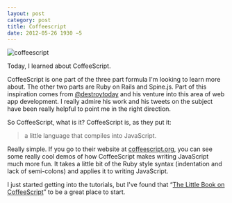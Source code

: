 ```yaml
---
layout: post
category: post
title: Coffeescript
date: 2012-05-26 1930 −5
---
```


![coffeescript](http://dregerkq.files.wordpress.com/2012/05/20120526-012316.jpg?w=640)

Today, I learned about CoffeeScript.

CoffeeScript is one part of the three part formula I'm looking to learn more about. The other two parts are Ruby on Rails and Spine.js. Part of this inspiration comes from [@destroytoday](http://twitter.com/destroytoday) and his venture into this area of web app development. I really admire his work and his tweets on the subject have been really helpful to point me in the right direction.

So CoffeeScript, what is it? CoffeeScript is, as they put it:

> a little language that compiles into JavaScript.

Really simple. If you go to their website at [coffeescript.org](http://coffeescript.org/), you can see some really cool demos of how CoffeeScript makes writing JavaScript much more fun. It takes a little bit of the Ruby style syntax (indentation and lack of semi-colons) and applies it to writing JavaScript.

I just started getting into the tutorials, but I've found that “[The Little Book on CoffeeScript](http://arcturo.github.com/library/coffeescript/)” to be a great place to start.